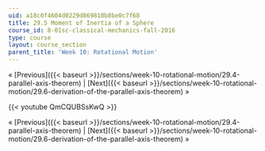 ```yaml
---
uid: a18c0f4604d0229d869810b8be0c7f68
title: 29.5 Moment of Inertia of a Sphere
course_id: 8-01sc-classical-mechanics-fall-2016
type: course
layout: course_section
parent_title: 'Week 10: Rotational Motion'
---
```


« [Previous]({{< baseurl >}}/sections/week-10-rotational-motion/29.4-parallel-axis-theorem) | [Next]({{< baseurl >}}/sections/week-10-rotational-motion/29.6-derivation-of-the-parallel-axis-theorem) »

{{< youtube QmCQUBSsKwQ >}}

« [Previous]({{< baseurl >}}/sections/week-10-rotational-motion/29.4-parallel-axis-theorem) | [Next]({{< baseurl >}}/sections/week-10-rotational-motion/29.6-derivation-of-the-parallel-axis-theorem) »